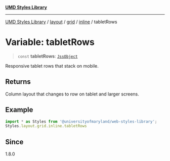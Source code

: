 [**UMD Styles Library**](../../../../../../README.md)

***

[UMD Styles Library](../../../../../../README.md) / [layout](../../../../../README.md) / [grid](../../../README.md) / [inline](../README.md) / tabletRows

# Variable: tabletRows

> `const` **tabletRows**: [`JssObject`](../../../../../../utilities/namespaces/transform/type-aliases/JssObject.md)

Responsive tablet rows that stack on mobile.

## Returns

Column layout that changes to row on tablet and larger screens.

## Example

```typescript
import * as Styles from '@universityofmaryland/web-styles-library';
Styles.layout.grid.inline.tabletRows
```

## Since

1.8.0
